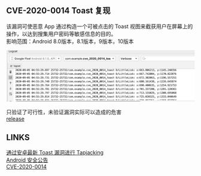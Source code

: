 ## CVE-2020-0014 Toast 复现
该漏洞可使恶意 App 通过构造一个可被点击的 Toast 视图来截获用户在屏幕上的操作，以达到搜集用户密码等敏感信息的目的。  
影响范围：Android 8.0版本，8.1版本，9版本，10版本  


![log](./log.png)

只验证了可行性，未验证漏洞实际可以造成的危害  
[release](./app/release/app-release.apk)  

## LINKS

[通过安卓最新 Toast 漏洞进行 Tapjacking](https://www.anquanke.com/post/id/201052)  
[Android 安全公告](https://source.android.com/security/bulletin/2020-02-01)  
[CVE-2020-0014](https://cve.mitre.org/cgi-bin/cvename.cgi?name=CVE-2020-0014)  